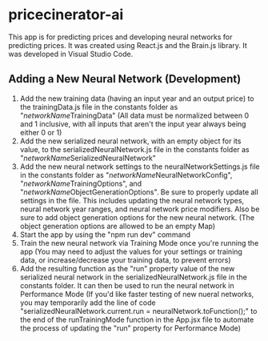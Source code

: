 # pricecinerator-ai

This app is for predicting prices and developing neural networks for predicting prices. It was created using React.js and the Brain.js library. It was developed in Visual Studio Code.

## Adding a New Neural Network (Development)

1. Add the new training data (having an input year and an output price) to the trainingData.js file in the constants folder as "*networkName*TrainingData" (All data must be normalized between 0 and 1 inclusive, with all inputs that aren't the input year always being either 0 or 1)
2. Add the new serialized neural network, with an empty object for its value, to the serializedNeuralNetwork.js file in the constants folder as "*networkName*SerializedNeuralNetwork"
3. Add the new neural network settings to the neuralNetworkSettings.js file in the constants folder as "*networkName*NeuralNetworkConfig", "*networkName*TrainingOptions", and "*networkName*ObjectGenerationOptions". Be sure to properly update all settings in the file. This includes updating the neural network types, neural network year ranges, and neural network price modifiers. Also be sure to add object generation options for the new neural network. (The object generation options are allowed to be an empty Map)
4. Start the app by using the "npm run dev" command
5. Train the new neural network via Training Mode once you're running the app (You may need to adjust the values for your settings or training data, or increase/decrease your training data, to prevent errors)
6. Add the resulting function as the "run" property value of the new serialized neural network in the serializedNeuralNetwork.js file in the constants folder. It can then be used to run the neural network in Performance Mode (If you'd like faster testing of new nueral networks, you may temporarily add the line of code "serializedNeuralNetwork.current.run = neuralNetwork.toFunction();" to the end of the runTrainingMode function in the App.jsx file to automate the process of updating the "run" property for Performance Mode)

